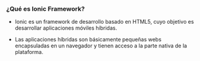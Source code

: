 ### ¿Qué es Ionic Framework?

- Ionic es un framework de desarrollo basado en HTML5, cuyo objetivo es desarrollar aplicaciones móviles híbridas.

- Las aplicaciones híbridas son básicamente pequeñas webs encapsuladas en un navegador y tienen acceso a la parte nativa de la plataforma.
